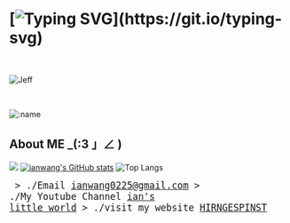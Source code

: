 # [![Typing SVG](https://readme-typing-svg.herokuapp.com?font=Fira+Code&size=33&pause=1000&color=FD7D36&random=false&width=435&lines=My+personal+bio;ianwang0225;%EF%BC%A3heck+out+my+%EF%BC%B7ebsite+(*%C2%B4%E2%88%80%60)~%E2%99%A5)](https://git.io/typing-svg)
</br>

<p align="left"> <img src="https://i.imgur.com/HtBRfnF.jpeg" alt="Jeff" /> </p>
</br>

![:name](https://count.getloli.com/get/@ianwang0225?theme=gelbooru)

## About ME _(:3 」∠ ) 
<be>

![](https://github-profile-summary-cards.vercel.app/api/cards/profile-details?username=ianwang0225)
[![ianwang's GitHub stats](https://github-readme-stats.vercel.app/api?username=ianwang0225&show_icons=true&theme=gruvbox)](https://github.com/anuraghazra/github-readme-stats)
![Top Langs](https://github-readme-stats.vercel.app/api/top-langs/?username=ianwang0225&layout=compact&theme=gruvbox)

<big><pre>
&#62; ./Email
[ianwang0225@gmail.com](ianwang0225@gmail.com)
&#62; ./My Youtube Channel
[ian's little world](https://www.youtube.com/channel/UChDOJicsLU6zBG06MakoN2Q)
&#62; ./visit my website
[HIRNGESPINST](https://ianwang0225.github.io/)
</pre></big>



</br>



